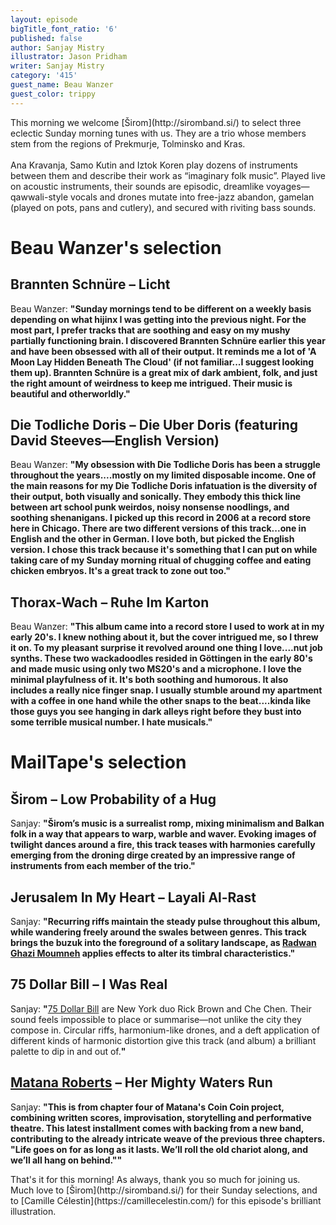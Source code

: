 ```yaml
---
layout: episode
bigTitle_font_ratio: '6'
published: false
author: Sanjay Mistry
illustrator: Jason Pridham
writer: Sanjay Mistry
category: '415'
guest_name: Beau Wanzer
guest_color: trippy
---
```

<p id="introduction">This morning we welcome [Širom](http://siromband.si/) to select three eclectic Sunday morning tunes with us. They are a trio whose members stem from the regions of Prekmurje, Tolminsko and Kras. 
<br><br>
Ana Kravanja, Samo Kutin and Iztok Koren play dozens of instruments between them and describe their work as “imaginary folk music”. Played live on acoustic instruments, their sounds are episodic, dreamlike voyages—qawwali-style vocals and drones mutate into free-jazz abandon, gamelan (played on pots, pans and cutlery), and secured with riviting bass sounds.
</p>


# Beau Wanzer's selection

## Brannten Schnüre – Licht
Beau Wanzer: **"**Sunday mornings tend to be different on a weekly basis depending on what hijinx I was getting into the previous night. For the most part, I prefer tracks that are soothing and easy on my mushy partially functioning brain. I discovered Brannten Schnüre earlier this year and have been obsessed with all of their output. It reminds me a lot of 'A Moon Lay Hidden Beneath The Cloud' (if not familiar...I suggest looking them up). Brannten Schnüre is a great mix of dark ambient, folk, and just the right amount of weirdness to keep me intrigued. Their music is beautiful and otherworldly.**"**

## Die Todliche Doris – Die Uber Doris (featuring David Steeves—English Version)
Beau Wanzer: **"**My obsession with Die Todliche Doris has been a struggle throughout the years....mostly on my limited disposable income. One of the main reasons for my Die Todliche Doris infatuation is the diversity of their output, both visually and sonically. They embody this thick line between art school punk weirdos, noisy nonsense noodlings, and soothing shenanigans. I picked up this record in 2006 at a record store here in Chicago. There are two different versions of this track...one in English and the other in German. I love both, but picked the English version. I chose this track because it's something that I can put on while taking care of my Sunday morning ritual of chugging coffee and eating chicken embryos. It's a great track to zone out too.**"**

## Thorax-Wach – Ruhe Im Karton
Beau Wanzer: **"**This album came into a record store I used to work at in my early 20's. I knew nothing about it, but the cover intrigued me, so I threw it on. To my pleasant surprise it revolved around one thing I love....nut job synths. These two wackadoodles resided in Göttingen in the early 80's and made music using only two MS20's and a microphone. I love the minimal playfulness of it. It's both soothing and humorous. It also includes a really nice finger snap. I usually stumble around my apartment with a coffee in one hand while the other snaps to the beat....kinda like those guys you see hanging in dark alleys right before they bust into some terrible musical number. I hate musicals.**"**


# MailTape's selection

## Širom – Low Probability of a Hug
Sanjay: **"**Širom’s music is a surrealist romp, mixing minimalism and Balkan folk in a way that appears to warp, warble and waver. Evoking images of twilight dances around a fire, this track teases with harmonies carefully emerging from the droning dirge created by an impressive range of instruments from each member of the trio.**"**

## Jerusalem In My Heart – Layali Al-Rast
Sanjay: **"**Recurring riffs maintain the steady pulse throughout this album, while wandering freely around the swales between genres. This track brings the buzuk into the foreground of a solitary landscape, as [Radwan Ghazi Moumneh](https://www.jerusaleminmyheart.com/) applies effects to alter its timbral characteristics.**"**

## 75 Dollar Bill – I Was Real
Sanjay: **"**[75 Dollar Bill](https://75-dollar-bill.bandcamp.com/) are New York duo Rick Brown and Che Chen. Their sound feels impossible to place or summarise—not unlike the city they compose in. Circular riffs, harmonium-like drones, and a deft application of different kinds of harmonic distortion give this track (and album) a brilliant palette to dip in and out of.**"**

## [Matana Roberts](http://www.matanaroberts.com/) – Her Mighty Waters Run
Sanjay: **"**This is from chapter four of Matana's Coin Coin project, combining written scores, improvisation, storytelling and performative theatre. This latest installment comes with backing from a new band, contributing to the already intricate weave of the previous three chapters. "Life goes on for as long as it lasts. We’ll roll the old chariot along, and we’ll all hang on behind."**"**


<p id="outroduction">That's it for this morning! As always, thank you so much for joining us. Much love to [Širom](http://siromband.si/) for their Sunday selections, and to [Camille Célestin](https://camillecelestin.com/) for this episode's brilliant illustration.</p>
